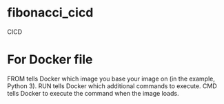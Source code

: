 # fibonacci_cicd
CICD

# For Docker file
FROM tells Docker which image you base your image on (in the example, Python 3).
RUN tells Docker which additional commands to execute.
CMD tells Docker to execute the command when the image loads.

